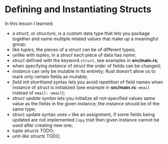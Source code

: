 # Defining and Instantiating Structs

In this lesson I learned:
  - a *struct*, or *structure*, is a custom data type that lets you package together and name multiple related values that make up a meaningful group;
  - like *tuples*, the pieces of a *struct* can be of different types;
  - unlike with *tuples*, in a *struct* each piece of data has *name*;
  - *struct* defined with the keyword `struct`, see examples in **src/main.rs**;
  - when specifying *instance* of struct the order of fields can be changed;
  - *instance* can only be mutable in its entirety; Rust doesn’t allow us to mark only certain fields as mutable;
  - *field init shorthand* syntax lets you avoid repetition of field names when instance of struct is initialized (see example in **src/main.rs**: `email` instead of `email: email`);
  - *struct update syntax* lets you initialize all not-specified values same value as the fields in the given instance; the instance should be of the same type;
  - struct update syntax uses `=` like an assignment, if some fields being updated are not implemented `Copy` trait then given instance cannot be used after creating new one;
  - *tuple structs* TODO;
  - *unit-like structs* TODO;
